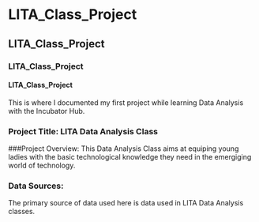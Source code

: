 # LITA_Class_Project
## LITA_Class_Project
### LITA_Class_Project
#### LITA_Class_Project
This is where I documented my first project while learning Data  Analysis with the Incubator Hub.

### Project Title: LITA Data Analysis Class 

###Project Overview: This Data Analysis Class aims at equiping young ladies with the basic technological knowledge they need in the emergiging world of technology.

### Data Sources: 
The primary source of data used here is data used in LITA Data Analysis classes.
